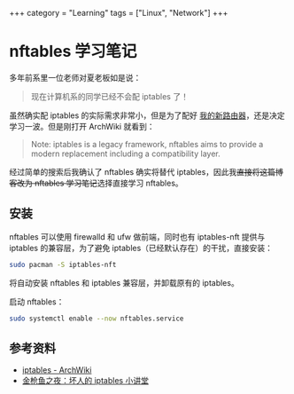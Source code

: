 +++
category = "Learning"
tags = ["Linux", "Network"]
+++
# nftables 学习笔记
多年前系里一位老师对夏老板如是说：
> 现在计算机系的同学已经不会配 iptables 了！

虽然确实配 iptables 的实际需求非常小，但是为了配好 [我的新路由器](/post/router.md)，还是决定学习一波。但是刚打开 ArchWiki 就看到：
> Note: iptables is a legacy framework, nftables aims to provide a modern replacement including a compatibility layer.

经过简单的搜索后我确认了 nftables 确实将替代 iptables，因此我~~直接将这篇博客改为 nftables 学习笔记~~选择直接学习 nftables。

## 安装
nftables 可以使用 firewalld 和 ufw 做前端，同时也有 iptables-nft 提供与 iptables 的兼容层，为了避免 iptables（已经默认存在）的干扰，直接安装：
```bash
sudo pacman -S iptables-nft
```
将自动安装 nftables 和 iptables 兼容层，并卸载原有的 iptables。

启动 nftables：
```bash
sudo systemctl enable --now nftables.service
```

## 参考资料
- [iptables - ArchWiki](https://wiki.archlinux.org/title/iptables)
- [金枪鱼之夜：坏人的 iptables 小讲堂](https://www.youtube.com/watch?v=w_vGD-96O54)